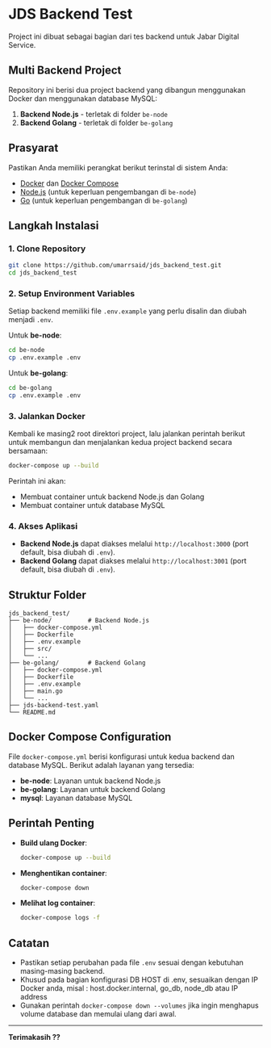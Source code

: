# JDS Backend Test

Project ini dibuat sebagai bagian dari tes backend untuk Jabar Digital Service. 

## Multi Backend Project

Repository ini berisi dua project backend yang dibangun menggunakan Docker dan menggunakan database MySQL:

1. **Backend Node.js** - terletak di folder `be-node`
2. **Backend Golang** - terletak di folder `be-golang`

## Prasyarat

Pastikan Anda memiliki perangkat berikut terinstal di sistem Anda:

- [Docker](https://www.docker.com/) dan [Docker Compose](https://docs.docker.com/compose/)
- [Node.js](https://nodejs.org/) (untuk keperluan pengembangan di `be-node`)
- [Go](https://golang.org/) (untuk keperluan pengembangan di `be-golang`)

## Langkah Instalasi

### 1. Clone Repository

```bash
git clone https://github.com/umarrsaid/jds_backend_test.git
cd jds_backend_test
```

### 2. Setup Environment Variables

Setiap backend memiliki file `.env.example` yang perlu disalin dan diubah menjadi `.env`. 

Untuk **be-node**:

```bash
cd be-node
cp .env.example .env
```

Untuk **be-golang**:

```bash
cd be-golang
cp .env.example .env
```

### 3. Jalankan Docker

Kembali ke masing2 root direktori project, lalu jalankan perintah berikut untuk membangun dan menjalankan kedua project backend secara bersamaan:

```bash
docker-compose up --build
```

Perintah ini akan:
- Membuat container untuk backend Node.js dan Golang
- Membuat container untuk database MySQL

### 4. Akses Aplikasi

- **Backend Node.js** dapat diakses melalui `http://localhost:3000` (port default, bisa diubah di `.env`).
- **Backend Golang** dapat diakses melalui `http://localhost:3001` (port default, bisa diubah di `.env`).

## Struktur Folder

```
jds_backend_test/
├── be-node/          # Backend Node.js
│   ├── docker-compose.yml
│   ├── Dockerfile
│   ├── .env.example
│   ├── src/
│   └── ...
├── be-golang/        # Backend Golang
│   ├── docker-compose.yml
│   ├── Dockerfile
│   ├── .env.example
│   ├── main.go
│   └── ...
├── jds-backend-test.yaml
└── README.md
```

## Docker Compose Configuration

File `docker-compose.yml` berisi konfigurasi untuk kedua backend dan database MySQL. Berikut adalah layanan yang tersedia:

- **be-node**: Layanan untuk backend Node.js
- **be-golang**: Layanan untuk backend Golang
- **mysql**: Layanan database MySQL

## Perintah Penting

- **Build ulang Docker**:
  ```bash
  docker-compose up --build
  ```

- **Menghentikan container**:
  ```bash
  docker-compose down
  ```

- **Melihat log container**:
  ```bash
  docker-compose logs -f
  ```

## Catatan

- Pastikan setiap perubahan pada file `.env` sesuai dengan kebutuhan masing-masing backend.
- Khusud pada bagian konfigurasi DB HOST di .env, sesuaikan dengan IP Docker anda, misal : host.docker.internal, go_db, node_db atau IP address
- Gunakan perintah `docker-compose down --volumes` jika ingin menghapus volume database dan memulai ulang dari awal.

---

**Terimakasih ??**
